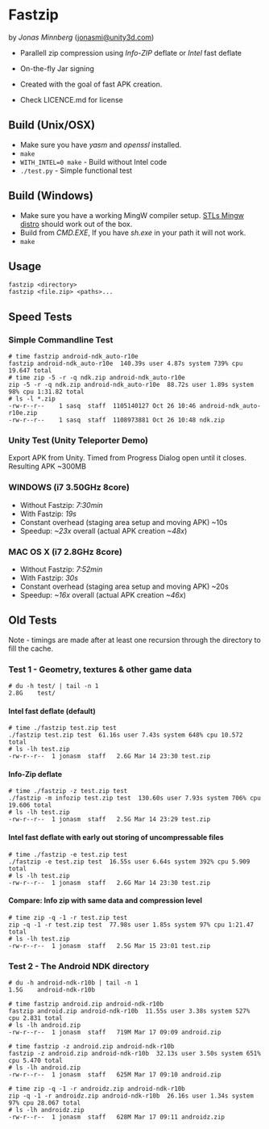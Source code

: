 # Fastzip
by _Jonas Minnberg_ (jonasmi@unity3d.com)

* Parallell zip compression using *Info-ZIP* deflate or *Intel* fast deflate
* On-the-fly Jar signing
* Created with the goal of fast APK creation.

* Check LICENCE.md for license

## Build (Unix/OSX)

* Make sure you have *yasm* and *openssl* installed.
* `make`
* `WITH_INTEL=0 make` - Build without Intel code
* `./test.py` - Simple functional test

## Build (Windows)

* Make sure you have a working MingW compiler setup. [STLs Mingw distro](http://nuwen.net/mingw.html) should
  work out of the box.
* Build from _CMD.EXE_, If you have _sh.exe_ in your path it will not work.
* `make`

## Usage

    fastzip <directory>
    fastzip <file.zip> <paths>...

## Speed Tests

### Simple Commandline Test

    # time fastzip android-ndk_auto-r10e
    fastzip android-ndk_auto-r10e  140.39s user 4.87s system 739% cpu 19.647 total
    # time zip -5 -r -q ndk.zip android-ndk_auto-r10e
    zip -5 -r -q ndk.zip android-ndk_auto-r10e  88.72s user 1.89s system 98% cpu 1:31.82 total
    # ls -l *.zip
    -rw-r--r--    1 sasq  staff  1105140127 Oct 26 10:46 android-ndk_auto-r10e.zip
    -rw-r--r--    1 sasq  staff  1108973881 Oct 26 10:48 ndk.zip

### Unity Test (Unity Teleporter Demo)

Export APK from Unity. Timed from Progress Dialog open until it closes. Resulting APK ~300MB

### WINDOWS (i7 3.50GHz 8core)
* Without Fastzip: *7:30min*
* With Fastzip: *19s*
* Constant overhead (staging area setup and moving APK) ~10s
* Speedup: *~23x* overall (actual APK creation *~48x*)

### MAC OS X (i7 2.8GHz 8core)
* Without Fastzip: *7:52min*
* With Fastzip: *30s*
* Constant overhead (staging area setup and moving APK) ~20s
* Speedup: *~16x* overall (actual APK creation *~46x*)

## Old Tests

Note - timings are made after at least one recursion through the directory to fill the cache.

### Test 1 - Geometry, textures & other game data

    # du -h test/ | tail -n 1
    2.8G    test/

#### Intel fast deflate (default)
    # time ./fastzip test.zip test
    ./fastzip test.zip test  61.16s user 7.43s system 648% cpu 10.572 total
    # ls -lh test.zip
    -rw-r--r--  1 jonasm  staff   2.6G Mar 14 23:30 test.zip

#### Info-Zip deflate
    # time ./fastzip -z test.zip test
    ./fastzip -m infozip test.zip test  130.60s user 7.93s system 706% cpu 19.606 total
    # ls -lh test.zip
    -rw-r--r--  1 jonasm  staff   2.5G Mar 14 23:29 test.zip

#### Intel fast deflate with early out storing of uncompressable files
    # time ./fastzip -e test.zip test
    ./fastzip -e test.zip test  16.55s user 6.64s system 392% cpu 5.909 total
    # ls -lh test.zip
    -rw-r--r--  1 jonasm  staff   2.6G Mar 14 23:30 test.zip

#### Compare: Info zip with same data and compression level
    # time zip -q -1 -r test.zip test
    zip -q -1 -r test.zip test  77.98s user 1.85s system 97% cpu 1:21.47 total
    # ls -lh test.zip
    -rw-r--r--  1 jonasm  staff   2.5G Mar 15 23:01 test.zip

### Test 2 - The Android NDK directory

    # du -h android-ndk-r10b | tail -n 1
    1.5G    android-ndk-r10b

    # time fastzip android.zip android-ndk-r10b
    fastzip android.zip android-ndk-r10b  11.55s user 3.38s system 527% cpu 2.831 total
    # ls -lh android.zip
    -rw-r--r--  1 jonasm  staff   719M Mar 17 09:09 android.zip

    # time fastzip -z android.zip android-ndk-r10b
    fastzip -z android.zip android-ndk-r10b  32.13s user 3.50s system 651% cpu 5.470 total
    # ls -lh android.zip
    -rw-r--r--  1 jonasm  staff   625M Mar 17 09:10 android.zip

    # time zip -q -1 -r androidz.zip android-ndk-r10b
    zip -q -1 -r androidz.zip android-ndk-r10b  26.16s user 1.34s system 97% cpu 28.067 total
    # ls -lh androidz.zip
    -rw-r--r--  1 jonasm  staff   628M Mar 17 09:11 androidz.zip
